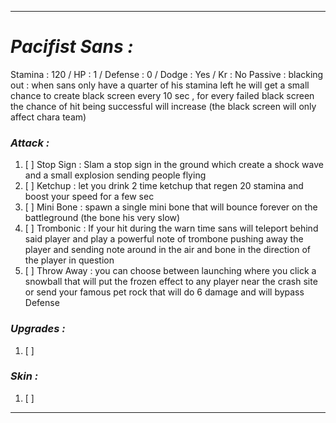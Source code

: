 __________________________________________________________________________
# ***Pacifist Sans :***
Stamina : 120 / HP : 1 / Defense : 0 / Dodge : Yes / Kr : No
Passive : 
	blacking out : when sans only have a quarter of his stamina left he will get a small chance to create black screen every 10 sec , for every failed black screen the chance of hit being successful will increase (the black screen will only affect chara team)
### ***Attack :***
1. [ ] Stop Sign : Slam a stop sign in the ground which create a shock wave and a small explosion sending people flying
2. [ ] Ketchup : let you drink 2 time ketchup that regen 20 stamina and boost your speed for a few sec
3. [ ] Mini Bone : spawn a single mini bone that will bounce forever on the battleground (the bone his very slow)
4. [ ] Trombonic : If your hit during the warn time sans will teleport behind said player and play a powerful note of trombone pushing away the player and sending note around in the air and bone in the direction of the player in question
5. [ ] Throw Away : you can choose between launching where you click a snowball that will put the frozen effect to any player near the crash site or send your famous pet rock that will do 6 damage and will bypass Defense
### ***Upgrades :***
1. [ ]  
### ***Skin :***
1. [ ] 
__________________________________________________________________________
